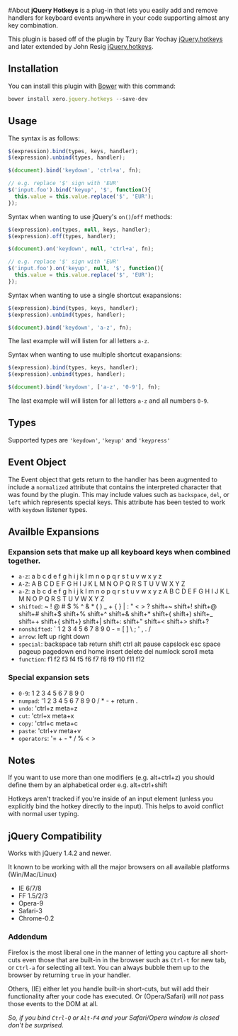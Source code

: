#About
**jQuery Hotkeys** is a plug-in that lets you easily add and remove handlers for keyboard events anywhere in your code supporting almost any key combination.  

This plugin is based off of the plugin by Tzury Bar Yochay [jQuery.hotkeys](https://github.com/tzuryby/jquery.hotkeys) and later extended by John Resig [jQuery.hotkeys](https://github.com/jeresig/jquery.hotkeys).

## Installation ##
You can install this plugin with [Bower](http://bower.io/) with this command:

```js
bower install xero.jquery.hotkeys --save-dev
```

## Usage ##

The syntax is as follows:

```js
$(expression).bind(types, keys, handler);
$(expression).unbind(types, handler);

$(document).bind('keydown', 'ctrl+a', fn);

// e.g. replace '$' sign with 'EUR'
$('input.foo').bind('keyup', '$', function(){
  this.value = this.value.replace('$', 'EUR');
});
```

Syntax when wanting to use jQuery's `on()`/`off` methods:

```js
$(expression).on(types, null, keys, handler);
$(expression).off(types, handler);

$(document).on('keydown', null, 'ctrl+a', fn);

// e.g. replace '$' sign with 'EUR'
$('input.foo').on('keyup', null, '$', function(){
  this.value = this.value.replace('$', 'EUR');
});
```

Syntax when wanting to use a single shortcut exapansions:

```js
$(expression).bind(types, keys, handler);
$(expression).unbind(types, handler);

$(document).bind('keydown', 'a-z', fn);
```

The last example will will listen for all letters `a-z`.

Syntax when wanting to use multiple shortcut exapansions:

```js
$(expression).bind(types, keys, handler);
$(expression).unbind(types, handler);

$(document).bind('keydown', ['a-z', '0-9'], fn);
```

The last example will will listen for all letters `a-z` and all numbers `0-9`.

## Types
Supported types are `'keydown'`, `'keyup'` and `'keypress'`

## Event Object
The Event object that gets return to the handler has been augmented to include a `normalized` attribute that contains the interpreted character that was found by the plugin. This may include values such as `backspace`, `del`, or `left` which represents special keys. This attribute has been tested to work with `keydown` listener types.

## Availble Expansions

### Expansion sets that make up all keyboard keys when combined together.
* `a-z`: a b c d e f g h i j k l m n o p q r s t u v w x y z
* `A-Z`: A B C D E F G H I J K L M N O P Q R S T U V W X Y Z
* `a-Z`: a b c d e f g h i j k l m n o p q r s t u v w x y z A B C D E F G H I J K L M N O P Q R S T U V W X Y Z
* `shifted`: ~ ! @ # $ % ^ & * ( ) _ + { } | : " < > ? shift+~ shift+! shift+@ shift+# shift+$ shift+% shift+^ shift+& shift+* shift+( shift+) shift+_ shift++ shift+{ shift+} shift+| shift+: shift+" shift+< shift+> shift+?
* `nonshifted`: ` 1 2 3 4 5 6 7 8 9 0 - = [ ] \\ ; \' , . /
* `arrow`: left up right down
* `special`: backspace tab return shift ctrl alt pause capslock esc space pageup pagedown end home insert delete del numlock scroll meta
* `function`: f1 f2 f3 f4 f5 f6 f7 f8 f9 f10 f11 f12

### Special expansion sets
* `0-9`: 1 2 3 4 5 6 7 8 9 0
* `numpad`: '1 2 3 4 5 6 7 8 9 0 / * - + return .
* `undo`: 'ctrl+z meta+z
* `cut`: 'ctrl+x meta+x
* `copy`: 'ctrl+c meta+c
* `paste`: 'ctrl+v meta+v
* `operators`: '= + - * / % < >



## Notes

If you want to use more than one modifiers (e.g. alt+ctrl+z) you should define them by an alphabetical order e.g. alt+ctrl+shift

Hotkeys aren't tracked if you're inside of an input element (unless you explicitly bind the hotkey directly to the input). This helps to avoid conflict with normal user typing.

## jQuery Compatibility

Works with jQuery 1.4.2 and newer.

It known to be working with all the major browsers on all available platforms (Win/Mac/Linux)

 * IE 6/7/8
 * FF 1.5/2/3
 * Opera-9
 * Safari-3
 * Chrome-0.2

### Addendum

Firefox is the most liberal one in the manner of letting you capture all short-cuts even those that are built-in in the browser such as `Ctrl-t` for new tab, or `Ctrl-a` for selecting all text. You can always bubble them up to the browser by returning `true` in your handler.

Others, (IE) either let you handle built-in short-cuts, but will add their functionality after your code has executed. Or (Opera/Safari) will *not* pass those events to the DOM at all.

*So, if you bind `Ctrl-Q` or `Alt-F4` and your Safari/Opera window is closed don't be surprised.*
